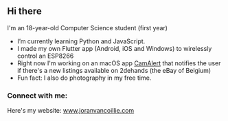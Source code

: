 ## Hi there

I'm an 18-year-old Computer Science student (first year)

- I’m currently learning Python and JavaScript.
- I made my own Flutter app (Android, iOS and Windows) to wirelessly control an ESP8266
- Right now I'm working on an macOS app [CamAlert](https://github.com/MrBananaPants/CamAlert) that notifies the user if there's a new listings available on 2dehands (the eBay of Belgium)
- Fun fact: I also do photography in my free time.

### Connect with me:
Here's my website: www.joranvancoillie.com
